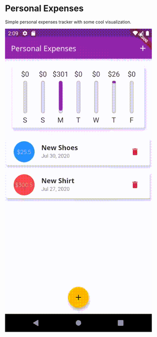 # Personal Expenses

Simple personal expenses tracker with some cool visualization.

![Personal Expenses](../images/personal_expenses_resized.gif)
